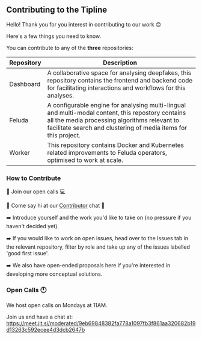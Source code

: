 ## Contributing to the Tipline
Hello! Thank you for you interest in contributing to our work 😊

Here's a few things you need to know.

You can contribute to any of the **three** repositories:


| **Repository** | **Description** | 
| -- | --- | 
| Dashboard | A collaborative space for analysing deepfakes, this repository contains the frontend and backend code for facilitating interactions and workflows for this analyses. |
| Feluda | A configurable engine for analysing multi-lingual and multi-modal content, this repostory contains all the media processing algorithms relevant to facilitate search and clustering of media items for this project.|
| Worker | This repository contains Docker and Kubernetes related improvements to Feluda operators, optimised to work at scale. |

### How to Contribute


🔸 Join our open calls 💻

🔸 Come say hi at our [Contributor](https://github.com/tattle-made/DAU_tipline/discussions/69) chat 👋 

➡️  Introduce yourself and the work you'd like to take on (no pressure if you haven't decided yet).

➡️ 	If you would like to work on open issues, head over to the Issues tab in the relevant repository, filter by role and take up any of the issues labelled 'good first issue'. 

➡️ 	We also have open-ended proposals here if you're interested in developing more conceptual solutions.

### Open Calls  🕚
We host open calls on Mondays at 11AM. 

Join us and have a chat at: https://meet.jit.si/moderated/9eb69848382fa778a1097fb3f861aa320682b19d13263c592ecee4d3dcb2647b
